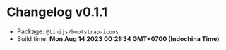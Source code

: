 # Changelog v0.1.1

- Package: `@tinijs/bootstrap-icons`
- Build time: **Mon Aug 14 2023 00:21:34 GMT+0700 (Indochina Time)**

